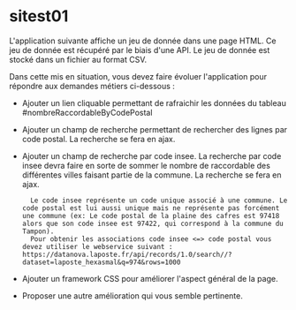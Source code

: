 # sitest01

L'application suivante affiche un jeu de donnée dans une page HTML. Ce jeu de donnée est récupéré par le biais d'une API. Le jeu de donnée est stocké dans un fichier au format CSV.

Dans cette mis en situation, vous devez faire évoluer l'application pour répondre aux demandes métiers ci-dessous :

- Ajouter un lien cliquable permettant de rafraichir les données du tableau #nombreRaccordableByCodePostal
- Ajouter un champ de recherche permettant de rechercher des lignes par code postal. La recherche se fera en ajax.
- Ajouter un champ de recherche par code insee. La recherche par code insee devra faire en sorte de sommer le nombre de raccordable des différentes villes faisant  partie de la commune. La recherche se fera en ajax.

		Le code insee représente un code unique associé à une commune. Le code postal est lui aussi unique mais ne représente pas forcément une commune (ex: Le code postal de la plaine des cafres est 97418 alors que son code insee est 97422, qui correspond à la commune du Tampon).
		Pour obtenir les associations code insee <=> code postal vous devez utiliser le webservice suivant : https://datanova.laposte.fr/api/records/1.0/search//?dataset=laposte_hexasmal&q=974&rows=1000
		
- Ajouter un framework CSS pour améliorer l'aspect général de la page.
- Proposer une autre amélioration qui vous semble pertinente.

